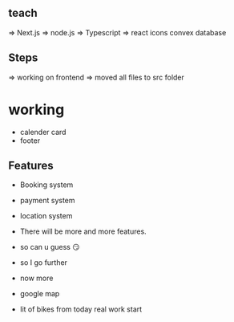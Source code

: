 ## teach

=> Next.js
=> node.js
=> Typescript
=> react icons
convex
database

## Steps

=> working on frontend
=> moved all files to src folder

# working

- calender card
- footer

## Features

- Booking system
- payment system
- location system

- There will be more and more features.
- so can u guess 😏
- so I go further
- now more
- google map
- lit of bikes
from today real work start
